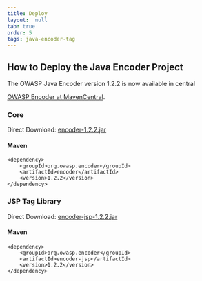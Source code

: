 ```yaml
---
title: Deploy
layout:  null
tab: true
order: 5
tags: java-encoder-tag
---
```


## How to Deploy the Java Encoder Project

The OWASP Java Encoder version 1.2.2 is now available in central

[OWASP Encoder at MavenCentral](http://search.maven.org/#search%7Cga%7C1%7Cg%3A%22org.owasp.encoder%22).

### Core
Direct Download:
[encoder-1.2.2.jar](http://search.maven.org/remotecontent?filepath=org/owasp/encoder/encoder/1.2.2/encoder-1.2.2.jar)

#### Maven

	<dependency>
		<groupId>org.owasp.encoder</groupId>
		<artifactId>encoder</artifactId>
		<version>1.2.2</version>
	</dependency>

### JSP Tag Library

Direct Download:
[encoder-jsp-1.2.2.jar](https://search.maven.org/remotecontent?filepath=org/owasp/encoder/encoder-jsp/1.2.2/encoder-jsp-1.2.2.jar)

#### Maven

	<dependency>
		<groupId>org.owasp.encoder</groupId>
		<artifactId>encoder-jsp</artifactId>
		<version>1.2.2</version>
	</dependency>
